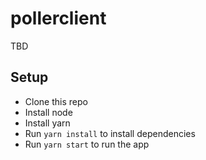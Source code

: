 # pollerclient
TBD

## Setup
* Clone this repo
* Install node
* Install yarn 
* Run `yarn install` to install dependencies
* Run `yarn start` to run the app
